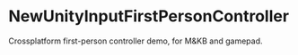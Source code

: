 # NewUnityInputFirstPersonController
 Crossplatform first-person controller demo, for M&KB and gamepad.
